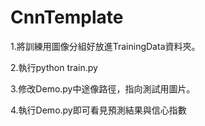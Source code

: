 # CnnTemplate

1.將訓練用圖像分組好放進TrainingData資料夾。

2.執行python train.py

3.修改Demo.py中途像路徑，指向測試用圖片。

4.執行Demo.py即可看見預測結果與信心指數

